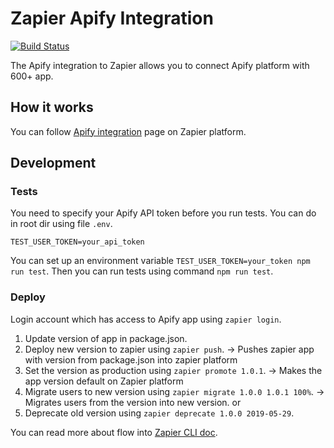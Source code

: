 # Zapier Apify Integration
<a href="https://travis-ci.com/apifytech/apify-zapier-integration?branch=master"><img src="https://travis-ci.com/apifytech/apify-zapier-integration.svg?branch=master" alt="Build Status" style="display:inherit;"></a>

The Apify integration to Zapier allows you to connect Apify platform with 600+ app.

## How it works

You can follow [Apify integration](https://zapier.com/apps/Apify/integrations) page on Zapier platform.


## Development

### Tests

You need to specify your Apify API token before you run tests.
You can do in root dir using file `.env`.
```text
TEST_USER_TOKEN=your_api_token
```
You can set up an environment variable `TEST_USER_TOKEN=your_token npm run test`.
Then you can run tests using command `npm run test`.

### Deploy

Login account which has access to Apify app using `zapier login`.

1. Update version of app in package.json.
2. Deploy new version to zapier using `zapier push`.
   -> Pushes zapier app with version from package.json into zapier platform
3. Set the version as production using `zapier promote 1.0.1`.
   -> Makes the app version default on Zapier platform
4. Migrate users to new version using `zapier migrate 1.0.0 1.0.1 100%`.
    -> Migrates users from the version into new version.
or
4. Deprecate old version using `zapier deprecate 1.0.0 2019-05-29`.

You can read more about flow into [Zapier CLI doc](https://github.com/zapier/zapier-platform-cli#promoting-an-app-version).
